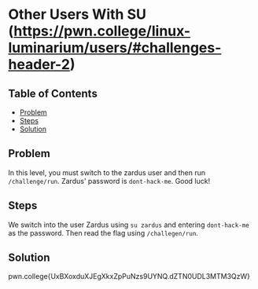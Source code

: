 # Other Users With SU (https://pwn.college/linux-luminarium/users/#challenges-header-2)

## Table of Contents

- [Problem](#Problem)
- [Steps](#Steps)
- [Solution](#Solution)

## Problem

In this level, you must switch to the zardus user and then run `/challenge/run`. Zardus' password is `dont-hack-me`. Good luck!

## Steps
We switch into the user Zardus using `su zardus` and entering `dont-hack-me` as the password. Then read the flag using `/challegen/run`.

## Solution
pwn.college{UxBXoxduXJEgXkxZpPuNzs9UYNQ.dZTN0UDL3MTM3QzW}